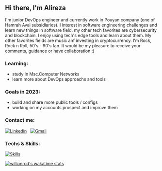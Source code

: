 ## Hi there, I'm Alireza
I'm junior DevOps engineer and currently work in Pouyan company (one of Hamrah Aval subsidiaries). I interest in software engineering challenges and learn new things in software field.
my other tech favorites are cybersecurity and blockchain. I enjoy using tech's edge tools and learn about them. My other favorites fields are music anf investing in cryptocurrency.
I'm Rock, Rock n Roll, 50's - 90's fan.
It would be my pleasure to receive your comments, guidance or have collaboration :)

### Learning:
- study in Msc.Computer Networks
- learn more about DevOps approachs and tools 

### Goals in 2023:
- build and share more public tools / configs
- working on my accounts prospect and improve them

### Contact me:
[![Linkedin](https://img.shields.io/badge/LinkedIn-0077B5?style=for-the-badge&logo=linkedin&logoColor=white)](https://www.linkedin.com/in/alireza-aliabadi/) &nbsp; [![Gmail](https://img.shields.io/badge/Gmail-D14836?style=for-the-badge&logo=gmail&logoColor=white)](mailto:alireza.aliabadi.dev@gmail.com)

### Techs & Skills:
[![Skills](https://skillicons.dev/icons?i=python,go,bash,git,gitlab,redis,postgres,mysql,mongo,docker,kubernetes,linux,ansible,grafana,prometheus,nginx,postman,django,fastapi,regex&perline=7)]()


[![willianrod's wakatime stats](https://github-readme-stats.vercel.app/api/wakatime?username=alireza_aliabadi&theme=tokyonight&v=2)](https://wakatime.com/@2c6acfaa-4b05-464c-b4ef-cc0130f6ab71)
